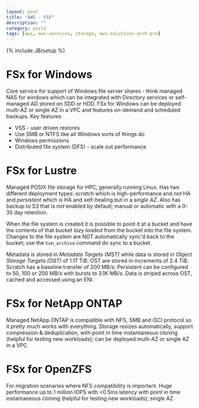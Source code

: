 ```yaml
---
layout: post
title: "AWS - FSX"
description: ""
category: posts
tags: [aws, aws-services, storage, aws-solutions-arch-pro]
---
```

{% include JB/setup %}

# FSx for Windows
Core service for support of Windows file server shares - think managed NAS for windows which can be integrated with Directory services or self-managed AD stored on SDD or HDD. FSx for Windows can be deployed multi-AZ or single AZ in a VPC and features on-demand and scheduled backups. Key features:

* VSS - user driven restores
* Use SMB or NTFS like all Windows sorts of things do
* Windows permissions 
* Distributed file system (DFS) - scale out performance

# FSx for Lustre
Managed POSIX file storage for HPC, generally running Linux. Has two different deployment types: _scratch_ which is high-performance and *not* HA and _persistent_ which is HA and self-healing but in a *single AZ*. Also has backup to S3 that is *not* enabled by default; manual or automatic with a 0-35 day retention. 

When the file system is created it is possible to point it at a bucket and have the contents of that bucket *lazy loaded* from the bucket into the file system. Changes to the file system are NOT automatically sync'd back to the bucket; use the `hsm_archive` command do sync to a bucket.

Metadata is stored in _Metadata Targets (MST)_ while data is stored in _Object Storage Targets (OST)_ of 1.17 TiB. OST are stored in increments of 2.4 TiB. Scratch has a baseline transfer of 200 MB/s; Persistent can be configured to 50, 100 or 200 MB/s with bursts to 3.1K MB/s. Data is striped across OST, cached and accessed using an ENI.

# FSx for NetApp ONTAP
Managed NetApp ONTAP is compatible with NFS, SMB and iSCI protocol so it pretty much works with everything. Storage resizes automatically, support compression &amp; deduplication, with point in time instantaneous cloning (helpful for testing new workloads); can be deployed multi-AZ or single AZ in a VPC

# FSx for OpenZFS
For migration scenarios where NFS compatibility is important. Huge performance up to 1 million IOPS with <0.5ms latency with point in time instantaneous cloning (helpful for testing new workloads); single AZ

